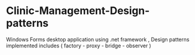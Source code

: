 # Clinic-Management-Design-patterns
Windows Forms desktop application using .net framework ,
Design patterns implemented includes ( factory - proxy - bridge - observer )
